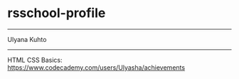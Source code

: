 # rsschool-profile
***
Ulyana Kuhto
***
HTML CSS Basics: https://www.codecademy.com/users/Ulyasha/achievements
